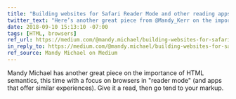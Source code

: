 ```yaml
---
title: "Building websites for Safari Reader Mode and other reading apps."
twitter_text: "Here’s another great piece from @Mandy_Kerr on the importance of HTML semantics, this time with a focus on browsers in “reader mode” (and apps that offer similar experiences). Give it a read, then go tend to your markup."
date: 2018-09-10 15:13:10 -07:00
tags: [HTML, browsers]
ref_url: https://medium.com/@mandy.michael/building-websites-for-safari-reader-mode-and-other-reading-apps-1562913c86c9
in_reply_to: https://medium.com/@mandy.michael/building-websites-for-safari-reader-mode-and-other-reading-apps-1562913c86c9
ref_source: Mandy Michael on Medium
---
```


Mandy Michael has another great piece on the importance of HTML semantics, this time with a focus on browsers in "reader mode" (and apps that offer similar experiences). Give it a read, then go tend to your markup.